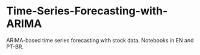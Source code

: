 # Time-Series-Forecasting-with-ARIMA
ARIMA-based time series forecasting with stock data. Notebooks in EN and PT-BR.
